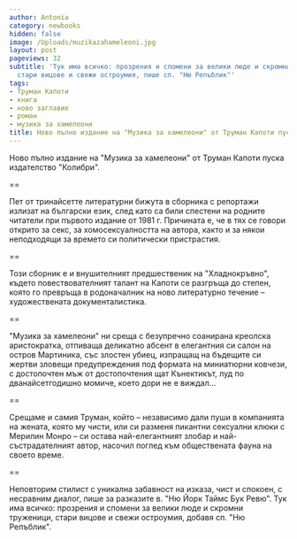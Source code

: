 ```yaml
---
author: Antonia
category: newbooks
hidden: false
image: /Uploads/muzikazahameleoni.jpg
layout: post
pageviews: 32
subtitle: 'Тук има всичко: прозрения и спомени за велики люде и скромни труженици,
  стари вицове и свежи остроумия, пише сп. "Ню Репъблик"'
tags:
- Труман Капоти
- книга
- ново заглавие
- роман
- музика за хамелеони
title: Ново пълно издание на "Музика за хамелеони" от Труман Капоти пускат "Колибри"
---
```


Ново пълно издание на "Музика за хамелеони" от Труман Капоти пуска издателство "Колибри".

\==

Пет от тринайсетте литературни бижута в сборника с репортажи излизат на български език, след като са били спестени на родните читатели при първото издание от 1981 г. Причината е, че в тях се говори открито за секс, за хомосексуалността на автора, както и за някои неподходящи за времето си политически пристрастия.

\==

Този сборник е и внушителният предшественик на "Хладнокръвно", където повествователният талант на Капоти се разгръща до степен, която го превръща в родоначалник на ново литературно течение – художествената документалистика. 

\==

"Музика за хамелеони" ни среща с безупречно соанирана креолска аристократка, отпиваща деликатно абсент в елегантния си салон на остров Мартиника, със злостен убиец, изпращащ на бъдещите си жертви зловещи предупреждения под формата на миниатюрни ковчези, с достопочтен мъж от достопочтения щат Кънектикът, луд по дванайсетгодишно момиче, което дори не е виждал...

\==

Срещаме и самия Труман, който – независимо дали пуши в компанията на жената, която му чисти, или си разменя пикантни сексуални клюки с Мерилин Монро – си остава най-елегантният злобар и най-състрадателният автор, насочил поглед към обществената фауна на своето време.

\==

Неповторим стилист с уникална забавност на изказа, чист и спокоен, с несравним диалог, пише за разказите в. "Ню Йорк Таймс Бук Ревю". Тук има всичко: прозрения и спомени за велики люде и скромни труженици, стари вицове и свежи остроумия, добавя сп. "Ню Репъблик".